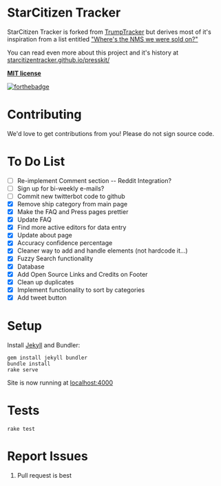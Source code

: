 # StarCitizen Tracker

StarCitizen Tracker is forked from [TrumpTracker](https://trumptracker.github.io/) but derives most of it's inspiration from a list entitled ["Where's the NMS we were sold on?"](https://web.archive.org/web/20160816191001/https://www.reddit.com/r/NoMansSkyTheGame/comments/4y046e/wheres_the_nms_we_were_sold_on_heres_a_big_list/)

You can read even more about this project and it's history at [starcitizentracker.github.io/presskit/](https://starcitizentracker.github.io/presskit/)

[**MIT license**](https://github.com/StarCitizenTracker/StarCitizenTracker.github.io/blob/master/LICENSE.md)

[![forthebadge](http://forthebadge.com/images/badges/certified-steve-bruhle.svg)](http://forthebadge.com)

# Contributing

We'd love to get contributions from you! Please do not sign source code.

# To Do List
- [ ] Re-implement Comment section -- Reddit Integration?
- [ ] Sign up for bi-weekly e-mails?
- [ ] Commit new twitterbot code to github
- [x] Remove ship category from main page
- [x] Make the FAQ and Press pages prettier
- [x] Update FAQ 
- [x] Find more active editors for data entry
- [x] Update about page
- [x] Accuracy confidence percentage
- [x] Cleaner way to add and handle elements (not hardcode it...)
- [x] Fuzzy Search functionality
- [x] Database
- [x] Add Open Source Links and Credits on Footer
- [x] Clean up duplicates
- [x] Implement functionality to sort by categories
- [x] Add tweet button

# Setup

Install [Jekyll](https://jekyllrb.com/) and Bundler:

    gem install jekyll bundler
    bundle install
    rake serve

Site is now running at [localhost:4000](http://localhost:4000)

# Tests

    rake test

# Report Issues
1. Pull request is best
